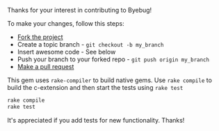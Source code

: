 Thanks for your interest in contributing to Byebug!

To make your changes, follow this steps:

* [Fork the project](https://help.github.com/fork-a-repo)
* Create a topic branch - `git checkout -b my_branch`
* Insert awesome code - See below
* Push your branch to your forked repo - `git push origin my_branch`
* [Make a pull request](https://help.github.com/articles/using-pull-requests)

This gem uses `rake-compiler` to build native gems. Use `rake compile` to
build the c-extension and then start the tests using `rake test`

```bash
rake compile
rake test
```

It's appreciated if you add tests for new functionality. Thanks!
